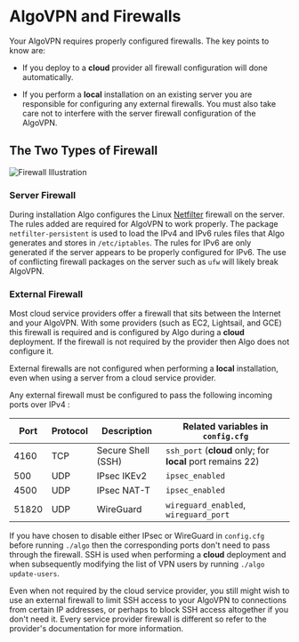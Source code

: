 # AlgoVPN and Firewalls

Your AlgoVPN requires properly configured firewalls. The key points to know are:

* If you deploy to a **cloud** provider all firewall configuration will done automatically.

* If you perform a **local** installation on an existing server you are responsible for configuring any external firewalls. You must also take care not to interfere with the server firewall configuration of the AlgoVPN.

## The Two Types of Firewall

![Firewall Illustration](/docs/images/firewalls.png)

### Server Firewall

During installation Algo configures the Linux [Netfilter](https://en.wikipedia.org/wiki/Netfilter) firewall on the server. The rules added are required for AlgoVPN to work properly. The package `netfilter-persistent` is used to load the IPv4 and IPv6 rules files that Algo generates and stores in `/etc/iptables`. The rules for IPv6 are only generated if the server appears to be properly configured for IPv6. The use of conflicting firewall packages on the server such as `ufw` will likely break AlgoVPN.

### External Firewall

Most cloud service providers offer a firewall that sits between the Internet and your AlgoVPN. With some providers (such as EC2, Lightsail, and GCE) this firewall is required and is configured by Algo during a **cloud** deployment. If the firewall is not required by the provider then Algo does not configure it.

External firewalls are not configured when performing a **local** installation, even when using a server from a cloud service provider.

Any external firewall must be configured to pass the following incoming ports over IPv4 :

Port | Protocol | Description | Related variables in `config.cfg`
---- | -------- | ----------- | ---------------------------------
4160  | TCP | Secure Shell (SSH) | `ssh_port` (**cloud** only; for **local** port remains 22)
500   | UDP | IPsec IKEv2 | `ipsec_enabled`
4500  | UDP | IPsec NAT-T | `ipsec_enabled`
51820 | UDP | WireGuard | `wireguard_enabled`, `wireguard_port`

If you have chosen to disable either IPsec or WireGuard in `config.cfg` before running `./algo` then the corresponding ports don't need to pass through the firewall. SSH is used when performing a **cloud** deployment and when subsequently modifying the list of VPN users by running `./algo update-users`.

Even when not required by the cloud service provider, you still might wish to use an external firewall to limit SSH access to your AlgoVPN to connections from certain IP addresses, or perhaps to block SSH access altogether if you don't need it. Every service provider firewall is different so refer to the provider's documentation for more information.
